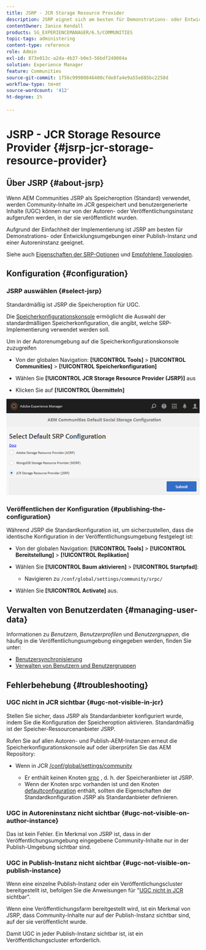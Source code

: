 ```yaml
---
title: JSRP - JCR Storage Resource Provider
description: JSRP eignet sich am besten für Demonstrations- oder Entwicklungsumgebungen einer Publish-Instanz und einer Autoreninstanz
contentOwner: Janice Kendall
products: SG_EXPERIENCEMANAGER/6.5/COMMUNITIES
topic-tags: administering
content-type: reference
role: Admin
exl-id: 873e013c-a2da-4b37-b0e3-56bdf240004a
solution: Experience Manager
feature: Communities
source-git-commit: 1f56c99980846400cfde8fa4e9a55e885bc2258d
workflow-type: tm+mt
source-wordcount: '412'
ht-degree: 1%

---
```


# JSRP - JCR Storage Resource Provider {#jsrp-jcr-storage-resource-provider}

## Über JSRP {#about-jsrp}

Wenn AEM Communities JSRP als Speicheroption (Standard) verwendet, werden Community-Inhalte im JCR gespeichert und benutzergenerierte Inhalte (UGC) können nur von der Autoren- oder Veröffentlichungsinstanz aufgerufen werden, in der sie veröffentlicht wurden.

Aufgrund der Einfachheit der Implementierung ist JSRP am besten für Demonstrations- oder Entwicklungsumgebungen einer Publish-Instanz und einer Autoreninstanz geeignet.

Siehe auch [Eigenschaften der SRP-Optionen](working-with-srp.md#characteristics-of-srp-options) und [Empfohlene Topologien](topologies.md).

## Konfiguration {#configuration}

### JSRP auswählen {#select-jsrp}

Standardmäßig ist JSRP die Speicheroption für UGC.

Die [Speicherkonfigurationskonsole](srp-config.md) ermöglicht die Auswahl der standardmäßigen Speicherkonfiguration, die angibt, welche SRP-Implementierung verwendet werden soll.

Um in der Autorenumgebung auf die Speicherkonfigurationskonsole zuzugreifen

* Von der globalen Navigation: **[!UICONTROL Tools]** > **[!UICONTROL Communities]** > **[!UICONTROL Speicherkonfiguration]**

* Wählen Sie **[!UICONTROL JCR Storage Resource Provider (JSRP)]** aus

* Klicken Sie auf **[!UICONTROL Übermitteln]**

![jsrp-configuration](assets/jsrp-configuration.png)

### Veröffentlichen der Konfiguration {#publishing-the-configuration}

Während JSRP die Standardkonfiguration ist, um sicherzustellen, dass die identische Konfiguration in der Veröffentlichungsumgebung festgelegt ist:

* Von der globalen Navigation: **[!UICONTROL Tools]** > **[!UICONTROL Bereitstellung]** > **[!UICONTROL Replikation]**
* Wählen Sie **[!UICONTROL Baum aktivieren]** > **[!UICONTROL Startpfad]**:

   * Navigieren zu `/conf/global/settings/community/srpc/`

* Wählen Sie **[!UICONTROL Activate]** aus.

## Verwalten von Benutzerdaten {#managing-user-data}

Informationen zu *Benutzern*, *Benutzerprofilen* und *Benutzergruppen*, die häufig in die Veröffentlichungsumgebung eingegeben werden, finden Sie unter:

* [Benutzersynchronisierung](sync.md)
* [Verwalten von Benutzern und Benutzergruppen](users.md)

## Fehlerbehebung {#troubleshooting}

### UGC nicht in JCR sichtbar {#ugc-not-visible-in-jcr}

Stellen Sie sicher, dass JSRP als Standardanbieter konfiguriert wurde, indem Sie die Konfiguration der Speicheroption aktivieren. Standardmäßig ist der Speicher-Ressourcenanbieter JSRP.

Rufen Sie auf allen Autoren- und Publish-AEM-Instanzen erneut die Speicherkonfigurationskonsole auf oder überprüfen Sie das AEM Repository:

* Wenn in JCR [/conf/global/settings/community](http://localhost:4502/crx/de/index.jsp#/conf/global/settings/community)

   * Er enthält keinen Knoten [srpc](http://localhost:4502/crx/de/index.jsp#/conf/global/settings/community/srpc) , d. h. der Speicheranbieter ist JSRP.
   * Wenn der Knoten srpc vorhanden ist und den Knoten [defaultconfiguration](http://localhost:4502/crx/de/index.jsp#/conf/global/settings/community/srpc/defaultconfiguration) enthält, sollten die Eigenschaften der Standardkonfiguration JSRP als Standardanbieter definieren.

### UGC in Autoreninstanz nicht sichtbar {#ugc-not-visible-on-author-instance}

Das ist kein Fehler. Ein Merkmal von JSRP ist, dass in der Veröffentlichungsumgebung eingegebene Community-Inhalte nur in der Publish-Umgebung sichtbar sind.

### UGC in Publish-Instanz nicht sichtbar {#ugc-not-visible-on-publish-instance}

Wenn eine einzelne Publish-Instanz oder ein Veröffentlichungscluster bereitgestellt ist, befolgen Sie die Anweisungen für &quot;[UGC nicht in JCR](#ugc-not-visible-in-jcr) sichtbar&quot;.

Wenn eine Veröffentlichungsfarm bereitgestellt wird, ist ein Merkmal von JSRP, dass Community-Inhalte nur auf der Publish-Instanz sichtbar sind, auf der sie veröffentlicht wurde.

Damit UGC in jeder Publish-Instanz sichtbar ist, ist ein Veröffentlichungscluster erforderlich.
